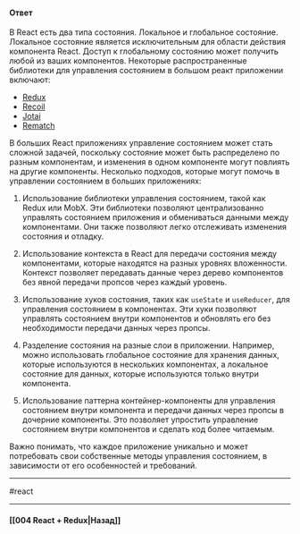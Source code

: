 #### Ответ

В React есть два типа состояния. Локальное и глобальное состояние. Локальное состояние является исключительным для области действия компонента React. Доступ к глобальному состоянию может получить любой из ваших компонентов. Некоторые распространенные библиотеки для управления состоянием в большом реакт приложении включают:

- [Redux](https://redux.js.org/)
- [Recoil](https://recoiljs.org/)
- [Jotai](https://jotai.org/)
- [Rematch](https://rematchjs.org/)

В больших React приложениях управление состоянием может стать сложной задачей, поскольку состояние может быть распределено по разным компонентам, и изменения в одном компоненте могут повлиять на другие компоненты. Несколько подходов, которые могут помочь в управлении состоянием в больших приложениях:

1. Использование библиотеки управления состоянием, такой как Redux или MobX. Эти библиотеки позволяют централизованно управлять состоянием приложения и обмениваться данными между компонентами. Они также позволяют легко отслеживать изменения состояния и отладку.
    
2. Использование контекста в React для передачи состояния между компонентами, которые находятся на разных уровнях вложенности. Контекст позволяет передавать данные через дерево компонентов без явной передачи пропсов через каждый уровень.
    
3. Использование хуков состояния, таких как `useState` и `useReducer`, для управления состоянием в компонентах. Эти хуки позволяют управлять состоянием внутри компонентов и обновлять его без необходимости передачи данных через пропсы.
    
4. Разделение состояния на разные слои в приложении. Например, можно использовать глобальное состояние для хранения данных, которые используются в нескольких компонентах, а локальное состояние для данных, которые используются только внутри компонента.
    
5. Использование паттерна контейнер-компоненты для управления состоянием внутри компонента и передачи данных через пропсы в дочерние компоненты. Это позволяет упростить управление состоянием внутри компонентов и сделать код более читаемым.
    

Важно понимать, что каждое приложение уникально и может потребовать свои собственные методы управления состоянием, в зависимости от его особенностей и требований.

____
#react

____

#### [[004 React + Redux|Назад]]
